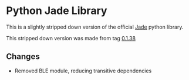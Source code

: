 # Python Jade Library

This is a slightly stripped down version of the official [Jade](https://github.com/Blockstream/Jade) python library.

This stripped down version was made from tag [0.1.38](https://github.com/Blockstream/Jade/releases/tag/0.1.38)

## Changes

- Removed BLE module, reducing transitive dependencies
